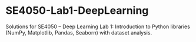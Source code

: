 # SE4050-Lab1-DeepLearning
Solutions for SE4050 – Deep Learning Lab 1: Introduction to Python libraries (NumPy, Matplotlib, Pandas, Seaborn) with dataset analysis.
